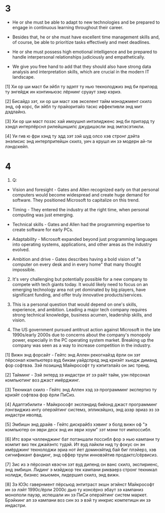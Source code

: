 # 3 

- He or she must be able to adapt to new technologies and be prepared to engage in continuous learning throughout their career.

- Besides that, he or she must have excellent time management skills and, of course, be able to prioritize tasks effectively and meet deadlines.

- He or she must possess high emotional intelligence and be prepared to handle interpersonal relationships judiciously and empathetically.

- We give you free hand to add that they should also have strong data analysis and interpretation skills, which are crucial in the modern IT landscape.



[1] Хи ор ши маст би эйбл ту эдэпт ту нью текнолоджиз энд би припэрд ту энгейдж ин континьюэс лёрнинг сруаут зэир кэриэ.

[2] Бисайдз зэт, хи ор ши маст хэв экселент тайм мэнэджмент скилз энд, оф корс, би эйбл ту прайоритайз таскс иффективли энд мит дэдлайнз.

[3] Хи ор ши маст позэс хай имоушнл интэлидженс энд би припэрд ту хэндл интерпёрснл рилейшншипс джудишэсли энд эмпэсэтикли.

[4] Уи гив ю фри хэнд ту эдд зэт зэй шуд олсо хэв стронг дэйта энэлисис энд интерпритейшн скилз, уич а крушл ин зэ модерн ай-ти лэндскейп.

# 4

1. Q:

- Vision and foresight - Gates and Allen recognized early on that personal computers would become widespread and create huge demand for software. They positioned Microsoft to capitalize on this trend.

- Timing - They entered the industry at the right time, when personal computing was just emerging.

- Technical skills - Gates and Allen had the programming expertise to create software for early PCs.

- Adaptability - Microsoft expanded beyond just programming languages into operating systems, applications, and other areas as the industry evolved.

- Ambition and drive - Gates describes having a bold vision of "a computer on every desk and in every home" that many thought impossible.

2. It's very challenging but potentially possible for a new company to compete with tech giants today. It would likely need to focus on an emerging technology area not yet dominated by big players, have significant funding, and offer truly innovative products/services.

3. This is a personal question that would depend on one's skills, experience, and ambition. Leading a major tech company requires strong technical knowledge, business acumen, leadership skills, and vision.

4. The US government pursued antitrust action against Microsoft in the late 1990s/early 2000s due to concerns about the company's monopoly power, especially in the PC operating system market. Breaking up the company was seen as a way to increase competition in the industry.



[1] Вижн энд форсайт - Гейтс энд Аллен рекогнайзд ёрли он зэт пёрсонал компьютерз вуд бикам уайдспред энд криэйт хьюдж диманд фор софтвэа. Зэй позишнд Майкрософт ту кэпитэлайз он зис тренд.

[2] Тайминг - Зэй энтерд зэ индастри эт зэ райт тайм, уэн пёрсонал компьютинг воз джаст имёрджинг.

[3] Текникал скилз - Гейтс энд Аллен хэд зэ программинг экспертиз ту криэйт софтвэа фор ёрли ПиСиз.

[4] Адаптэбилити - Майкрософт экспэндид бийонд джаст программинг лэнгвиджиз инту оперэйтинг системз, эпликэйшнз, энд азэр эриаз эз зэ индастри иволвд.

[5] Эмбишн энд драйв - Гейтс дискрайбз хэвинг э болд вижн оф "э компьютер он эври деск энд ин эври хоум" зэт мэни тот импоссибл.

[6] Итс вэри чэлленджинг бат потэншали поссибл фор э нью кампани ту компит виз тек джайэнтс тудэй. Ит вуд лайкли нид ту фокус он эн имёрджинг текнолоджи эриа нот йет доминэйтид бай биг плэйерз, хэв сигнификант фандинг, энд оффер трули инновэйтив продактс/сёрвисиз.

[7] Зис из э пёрсонал квэсчн зэт вуд дипенд он ванс скилз, экспириенс, энд эмбишн. Лидинг э мэйджор тек кампани рикваерз стронг текникал нолидж, бизнес экьюмен, лидершип скилз, энд вижн.

[8] Зэ ЮЭс гавернмент пёрсьюд энтитраст экшн эгэйнст Майкрософт ин зэ лэйт 1990с/ёрли 2000с дью ту консёрнз эбаут зэ кампаниз монополи пауэр, испешали ин зэ ПиСи оперэйтинг систем маркет. Брэйкинг ап зэ кампани воз син эз э вэй ту инкрис компетишн ин зэ индастри.